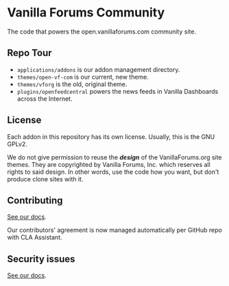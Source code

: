 # Vanilla Forums Community

The code that powers the open.vanillaforums.com community site.

## Repo Tour

-   `applications/addons` is our addon management directory.
-   `themes/open-vf-com` is our current, new theme.
-   `themes/vforg` is the old, original theme.
-   `plugins/openfeedcentral` powers the news feeds in Vanilla Dashboards across the Internet.

## License

Each addon in this repository has its own license. Usually, this is the GNU GPLv2.

We do not give permission to reuse the **_design_** of the VanillaForums.org site themes.
They are copyrighted by Vanilla Forums, Inc. which reserves all rights to said design.
In other words, use the code how you want, but don't produce clone sites with it.

## Contributing

[See our docs](http://docs.vanillaforums.com/developers/contributing/).

Our contributors' agreement is now managed automatically per GitHub repo with CLA Assistant.

## Security issues

[See our docs](http://docs.vanillaforums.com/developers/).
